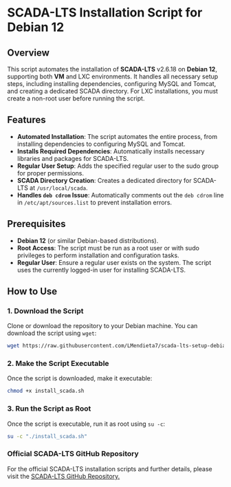 # SCADA-LTS Installation Script for Debian 12

## Overview

This script automates the installation of **SCADA-LTS** v2.6.18 on **Debian 12**, supporting both **VM** and LXC environments. It handles all necessary setup steps, including installing dependencies, configuring MySQL and Tomcat, and creating a dedicated SCADA directory. For LXC installations, you must create a non-root user before running the script.

## Features

- **Automated Installation**: The script automates the entire process, from installing dependencies to configuring MySQL and Tomcat.
- **Installs Required Dependencies**: Automatically installs necessary libraries and packages for SCADA-LTS.
- **Regular User Setup**: Adds the specified regular user to the sudo group for proper permissions.
- **SCADA Directory Creation**: Creates a dedicated directory for SCADA-LTS at `/usr/local/scada`.
- **Handles `deb cdrom` Issue**: Automatically comments out the `deb cdrom` line in `/etc/apt/sources.list` to prevent installation errors.

## Prerequisites

- **Debian 12** (or similar Debian-based distributions).
- **Root Access**: The script must be run as a root user or with sudo privileges to perform installation and configuration tasks.
- **Regular User**: Ensure a regular user exists on the system. The script uses the currently logged-in user for installing SCADA-LTS.

## How to Use

### 1. Download the Script

Clone or download the repository to your Debian machine. You can download the script using `wget`:

```bash
wget https://raw.githubusercontent.com/LMendieta7/scada-lts-setup-debian/main/install_scada.sh
```

### 2. Make the Script Executable

Once the script is downloaded, make it executable:

```bash
chmod +x install_scada.sh 
```

### 3. Run the Script as Root

Once the script is executable, run it as root using `su -c`:

```bash
su -c "./install_scada.sh"
```
### Official SCADA-LTS GitHub Repository

For the official SCADA-LTS installation scripts and further details, please visit the [SCADA-LTS GitHub Repository.](https://github.com/SCADA-LTS/linux-installer)
